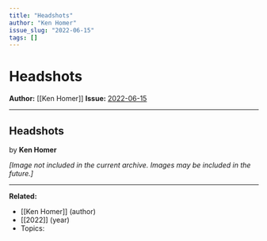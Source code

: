 ```yaml
---
title: "Headshots"
author: "Ken Homer"
issue_slug: "2022-06-15"
tags: []
---
```


# Headshots

**Author:** [[Ken Homer]]
**Issue:** [2022-06-15](https://plex.collectivesensecommons.org/2022-06-15/)

---

## Headshots
by **Ken Homer**

*[Image not included in the current archive. Images may be included in the future.]*

---

**Related:**
- [[Ken Homer]] (author)
- [[2022]] (year)
- Topics: 

